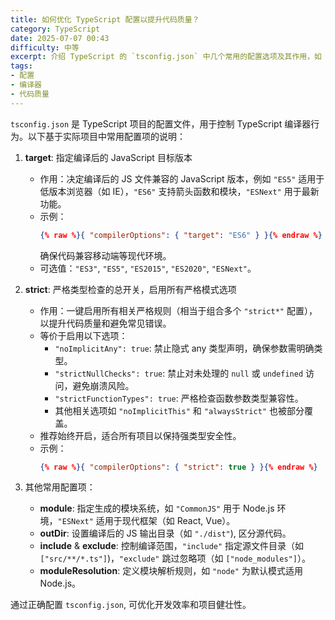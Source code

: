 ```yaml
---
title: 如何优化 TypeScript 配置以提升代码质量？
category: TypeScript
date: 2025-07-07 00:43
difficulty: 中等
excerpt: 介绍 TypeScript 的 `tsconfig.json` 中几个常用的配置选项及其作用，如 `target` 和 `strict`。
tags:
- 配置
- 编译器
- 代码质量
---
```

`tsconfig.json` 是 TypeScript 项目的配置文件，用于控制 TypeScript 编译器行为。以下基于实际项目中常用配置项的说明：  

1. **target**: 指定编译后的 JavaScript 目标版本  
   - 作用：决定编译后的 JS 文件兼容的 JavaScript 版本，例如 `"ES5"` 适用于低版本浏览器（如 IE），`"ES6"` 支持箭头函数和模块，`"ESNext"` 用于最新功能。  
   - 示例：
     ```json
     {% raw %}{ "compilerOptions": { "target": "ES6" } }{% endraw %}
     ```
     确保代码兼容移动端等现代环境。  
   - 可选值：`"ES3"`, `"ES5"`, `"ES2015"`, `"ES2020"`, `"ESNext"`。  
 
2. **strict**: 严格类型检查的总开关，启用所有严格模式选项  
   - 作用：一键启用所有相关严格规则（相当于组合多个 `"strict*"` 配置），以提升代码质量和避免常见错误。  
   - 等价于启用以下选项： 
     - `"noImplicitAny": true`: 禁止隐式 any 类型声明，确保参数需明确类型。  
     - `"strictNullChecks": true`: 禁止对未处理的 `null` 或 `undefined` 访问，避免崩溃风险。  
     - `"strictFunctionTypes": true`: 严格检查函数参数类型兼容性。  
     - 其他相关选项如 `"noImplicitThis"` 和 `"alwaysStrict"` 也被部分覆盖。  
   - 推荐始终开启，适合所有项目以保持强类型安全性。  
   - 示例：
     ```json
     {% raw %}{ "compilerOptions": { "strict": true } }{% endraw %}
     ```  

3. 其他常用配置项：  
   - **module**: 指定生成的模块系统，如 `"CommonJS"` 用于 Node.js 环境，`"ESNext"` 适用于现代框架（如 React, Vue）。  
   - **outDir**: 设置编译后的 JS 输出目录（如 `"./dist"`), 区分源代码。  
   - **include** & **exclude**: 控制编译范围，`"include"` 指定源文件目录（如 `["src/**/*.ts"]`)，`"exclude"` 跳过忽略项（如 `["node_modules"]`）。  
   - **moduleResolution**: 定义模块解析规则，如 `"node"` 为默认模式适用 Node.js。  

通过正确配置 `tsconfig.json`, 可优化开发效率和项目健壮性。
